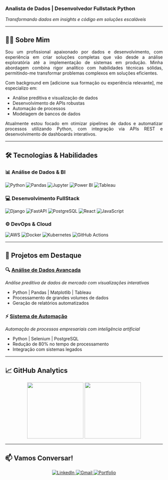 ### **Analista de Dados | Desenvolvedor Fullstack Python**  
*Transformando dados em insights e código em soluções escaláveis*

---

## 👨‍💻 **Sobre Mim**
<div align="justify">
Sou um profissional apaixonado por dados e desenvolvimento, com experiência em criar soluções completas que vão desde a análise exploratória até a implementação de sistemas em produção. Minha abordagem combina rigor analítico com habilidades técnicas sólidas, permitindo-me transformar problemas complexos em soluções eficientes.

Com background em [adicione sua formação ou experiência relevante], me especializo em:
- Análise preditiva e visualização de dados
- Desenvolvimento de APIs robustas
- Automação de processos
- Modelagem de bancos de dados

Atualmente estou focado em otimizar pipelines de dados e automatizar processos utilizando Python, com integração via APIs REST e desenvolvimento de dashboards interativos.
</div>

---

## 🛠️ **Tecnologias & Habilidades**

### 📊 **Análise de Dados & BI**
<div>
  <img src="https://img.shields.io/badge/Python-3776AB?style=flat-square&logo=python&logoColor=white" alt="Python">
  <img src="https://img.shields.io/badge/Pandas-150458?style=flat-square&logo=pandas&logoColor=white" alt="Pandas">
  <img src="https://img.shields.io/badge/Jupyter-F37626?style=flat-square&logo=jupyter&logoColor=white" alt="Jupyter">
  <img src="https://img.shields.io/badge/PowerBI-F2C811?style=flat-square&logo=powerbi&logoColor=black" alt="Power BI">
  <img src="https://img.shields.io/badge/Tableau-E97627?style=flat-square&logo=tableau&logoColor=white" alt="Tableau">
</div>

### 💻 **Desenvolvimento FullStack**
<div>
  <img src="https://img.shields.io/badge/Django-092E20?style=flat-square&logo=django&logoColor=white" alt="Django">
  <img src="https://img.shields.io/badge/FastAPI-009688?style=flat-square&logo=fastapi&logoColor=white" alt="FastAPI">
  <img src="https://img.shields.io/badge/PostgreSQL-4169E1?style=flat-square&logo=postgresql&logoColor=white" alt="PostgreSQL">
  <img src="https://img.shields.io/badge/React-61DAFB?style=flat-square&logo=react&logoColor=black" alt="React">
  <img src="https://img.shields.io/badge/JavaScript-F7DF1E?style=flat-square&logo=javascript&logoColor=black" alt="JavaScript">
</div>

### ⚙️ **DevOps & Cloud**
<div>
  <img src="https://img.shields.io/badge/AWS-FF9900?style=flat-square&logo=amazonaws&logoColor=white" alt="AWS">
  <img src="https://img.shields.io/badge/Docker-2496ED?style=flat-square&logo=docker&logoColor=white" alt="Docker">
  <img src="https://img.shields.io/badge/Kubernetes-326CE5?style=flat-square&logo=kubernetes&logoColor=white" alt="Kubernetes">
  <img src="https://img.shields.io/badge/GitHub_Actions-2088FF?style=flat-square&logo=githubactions&logoColor=white" alt="GitHub Actions">
</div>

---

## 🚀 **Projetos em Destaque**

### 🔍 [Análise de Dados Avançada](https://github.com/Dev-RuiDiniz/seu-projeto)
*Análise preditiva de dados de mercado com visualizações interativas*
- Python | Pandas | Matplotlib | Tableau
- Processamento de grandes volumes de dados
- Geração de relatórios automatizados

### ⚡ [Sistema de Automação](https://github.com/Dev-RuiDiniz/seu-projeto)
*Automação de processos empresariais com inteligência artificial*
- Python | Selenium | PostgreSQL
- Redução de 80% no tempo de processamento
- Integração com sistemas legados

---

## 📈 **GitHub Analytics**
<div align="center">
  <img height="180em" src="https://github-readme-stats.vercel.app/api?username=Dev-RuiDiniz&show_icons=true&theme=algolia&include_all_commits=true&count_private=true&hide_border=true"/>
  <img height="180em" src="https://github-readme-stats.vercel.app/api/top-langs/?username=Dev-RuiDiniz&layout=compact&langs_count=8&theme=algolia&hide_border=true"/>
</div>

---

## 📫 **Vamos Conversar!**
<div align="center">
  <a href="https://www.linkedin.com/in/rui-francisco-de-paula-inácio-diniz-868195301/" target="_blank">
    <img src="https://img.shields.io/badge/-LinkedIn-0A66C2?style=for-the-badge&logo=linkedin&logoColor=white" alt="LinkedIn">
  </a>
  <a href="mailto:rui.pdiniz@gmail.com">
    <img src="https://img.shields.io/badge/-Gmail-EA4335?style=for-the-badge&logo=gmail&logoColor=white" alt="Gmail">
  </a>
  <a href="https://dev-ruidiniz.github.io/" target="_blank">
    <img src="https://img.shields.io/badge/-Portfolio-4285F4?style=for-the-badge&logo=google-chrome&logoColor=white" alt="Portfolio">
  </a>
</div>
